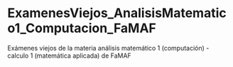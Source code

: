 # ExamenesViejos_AnalisisMatematico1_Computacion_FaMAF
Exámenes viejos de la materia análisis matemático 1 (computación) - calculo 1 (matemática aplicada) de FaMAF
